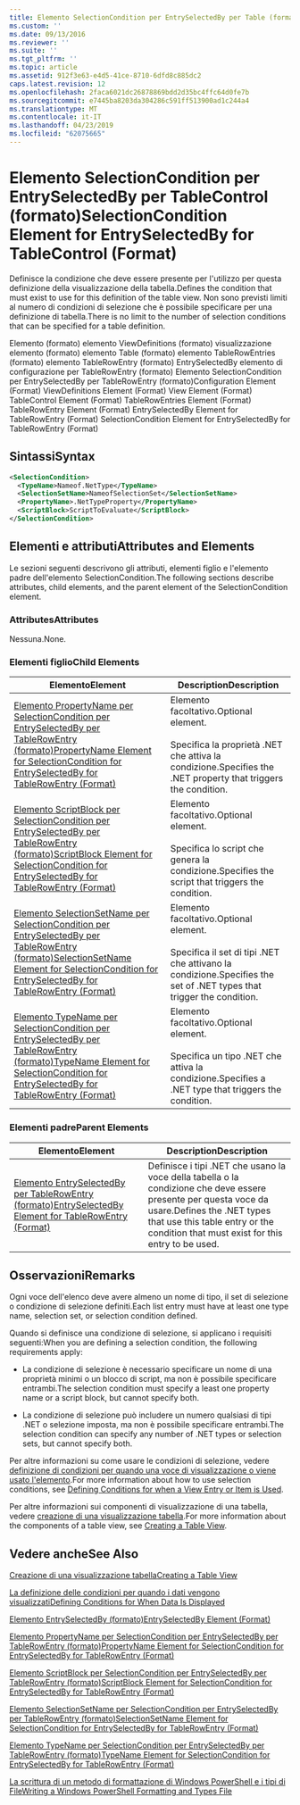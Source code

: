 ```yaml
---
title: Elemento SelectionCondition per EntrySelectedBy per Table (formato) | Microsoft Docs
ms.custom: ''
ms.date: 09/13/2016
ms.reviewer: ''
ms.suite: ''
ms.tgt_pltfrm: ''
ms.topic: article
ms.assetid: 912f3e63-e4d5-41ce-8710-6dfd8c885dc2
caps.latest.revision: 12
ms.openlocfilehash: 2faca6021dc26878869bdd2d35bc4ffc64d0fe7b
ms.sourcegitcommit: e7445ba8203da304286c591ff513900ad1c244a4
ms.translationtype: MT
ms.contentlocale: it-IT
ms.lasthandoff: 04/23/2019
ms.locfileid: "62075665"
---
```

# <a name="selectioncondition-element-for-entryselectedby-for-tablecontrol-format"></a><span data-ttu-id="b4071-102">Elemento SelectionCondition per EntrySelectedBy per TableControl (formato)</span><span class="sxs-lookup"><span data-stu-id="b4071-102">SelectionCondition Element for EntrySelectedBy for TableControl (Format)</span></span>

<span data-ttu-id="b4071-103">Definisce la condizione che deve essere presente per l'utilizzo per questa definizione della visualizzazione della tabella.</span><span class="sxs-lookup"><span data-stu-id="b4071-103">Defines the condition that must exist to use for this definition of the table view.</span></span> <span data-ttu-id="b4071-104">Non sono previsti limiti al numero di condizioni di selezione che è possibile specificare per una definizione di tabella.</span><span class="sxs-lookup"><span data-stu-id="b4071-104">There is no limit to the number of selection conditions that can be specified for a table definition.</span></span>

<span data-ttu-id="b4071-105">Elemento (formato) elemento ViewDefinitions (formato) visualizzazione elemento (formato) elemento Table (formato) elemento TableRowEntries (formato) elemento TableRowEntry (formato) EntrySelectedBy elemento di configurazione per TableRowEntry (formato) Elemento SelectionCondition per EntrySelectedBy per TableRowEntry (formato)</span><span class="sxs-lookup"><span data-stu-id="b4071-105">Configuration Element (Format) ViewDefinitions Element (Format) View Element (Format) TableControl Element (Format) TableRowEntries Element (Format) TableRowEntry Element (Format) EntrySelectedBy Element for TableRowEntry (Format) SelectionCondition Element for EntrySelectedBy for TableRowEntry (Format)</span></span>

## <a name="syntax"></a><span data-ttu-id="b4071-106">Sintassi</span><span class="sxs-lookup"><span data-stu-id="b4071-106">Syntax</span></span>

```xml
<SelectionCondition>
  <TypeName>Nameof.NetType</TypeName>
  <SelectionSetName>NameofSelectionSet</SelectionSetName>
  <PropertyName>.NetTypeProperty</PropertyName>
  <ScriptBlock>ScriptToEvaluate</ScriptBlock>
</SelectionCondition>
```

## <a name="attributes-and-elements"></a><span data-ttu-id="b4071-107">Elementi e attributi</span><span class="sxs-lookup"><span data-stu-id="b4071-107">Attributes and Elements</span></span>

<span data-ttu-id="b4071-108">Le sezioni seguenti descrivono gli attributi, elementi figlio e l'elemento padre dell'elemento SelectionCondition.</span><span class="sxs-lookup"><span data-stu-id="b4071-108">The following sections describe attributes, child elements, and the parent element of the SelectionCondition element.</span></span>

### <a name="attributes"></a><span data-ttu-id="b4071-109">Attributes</span><span class="sxs-lookup"><span data-stu-id="b4071-109">Attributes</span></span>

<span data-ttu-id="b4071-110">Nessuna.</span><span class="sxs-lookup"><span data-stu-id="b4071-110">None.</span></span>

### <a name="child-elements"></a><span data-ttu-id="b4071-111">Elementi figlio</span><span class="sxs-lookup"><span data-stu-id="b4071-111">Child Elements</span></span>

|<span data-ttu-id="b4071-112">Elemento</span><span class="sxs-lookup"><span data-stu-id="b4071-112">Element</span></span>|<span data-ttu-id="b4071-113">Description</span><span class="sxs-lookup"><span data-stu-id="b4071-113">Description</span></span>|
|-------------|-----------------|
|[<span data-ttu-id="b4071-114">Elemento PropertyName per SelectionCondition per EntrySelectedBy per TableRowEntry (formato)</span><span class="sxs-lookup"><span data-stu-id="b4071-114">PropertyName Element for SelectionCondition for EntrySelectedBy for TableRowEntry (Format)</span></span>](./propertyname-element-for-selectioncondition-for-entryselectedby-for-tablerowentry-format.md)|<span data-ttu-id="b4071-115">Elemento facoltativo.</span><span class="sxs-lookup"><span data-stu-id="b4071-115">Optional element.</span></span><br /><br /> <span data-ttu-id="b4071-116">Specifica la proprietà .NET che attiva la condizione.</span><span class="sxs-lookup"><span data-stu-id="b4071-116">Specifies the .NET property that triggers the condition.</span></span>|
|[<span data-ttu-id="b4071-117">Elemento ScriptBlock per SelectionCondition per EntrySelectedBy per TableRowEntry (formato)</span><span class="sxs-lookup"><span data-stu-id="b4071-117">ScriptBlock Element for SelectionCondition for EntrySelectedBy for TableRowEntry (Format)</span></span>](./scriptblock-element-for-selectioncondition-for-entryselectedby-for-tablecontrol-format.md)|<span data-ttu-id="b4071-118">Elemento facoltativo.</span><span class="sxs-lookup"><span data-stu-id="b4071-118">Optional element.</span></span><br /><br /> <span data-ttu-id="b4071-119">Specifica lo script che genera la condizione.</span><span class="sxs-lookup"><span data-stu-id="b4071-119">Specifies the script that triggers the condition.</span></span>|
|[<span data-ttu-id="b4071-120">Elemento SelectionSetName per SelectionCondition per EntrySelectedBy per TableRowEntry (formato)</span><span class="sxs-lookup"><span data-stu-id="b4071-120">SelectionSetName Element for SelectionCondition for EntrySelectedBy for TableRowEntry (Format)</span></span>](./selectionsetname-element-for-selectioncondition-for-entryselectedby-for-tablecontrol-format.md)|<span data-ttu-id="b4071-121">Elemento facoltativo.</span><span class="sxs-lookup"><span data-stu-id="b4071-121">Optional element.</span></span><br /><br /> <span data-ttu-id="b4071-122">Specifica il set di tipi .NET che attivano la condizione.</span><span class="sxs-lookup"><span data-stu-id="b4071-122">Specifies the set of .NET types that trigger the condition.</span></span>|
|[<span data-ttu-id="b4071-123">Elemento TypeName per SelectionCondition per EntrySelectedBy per TableRowEntry (formato)</span><span class="sxs-lookup"><span data-stu-id="b4071-123">TypeName Element for SelectionCondition for EntrySelectedBy for TableRowEntry (Format)</span></span>](./typename-element-for-selectioncondition-for-entryselectedby-for-tablecontrol-format.md)|<span data-ttu-id="b4071-124">Elemento facoltativo.</span><span class="sxs-lookup"><span data-stu-id="b4071-124">Optional element.</span></span><br /><br /> <span data-ttu-id="b4071-125">Specifica un tipo .NET che attiva la condizione.</span><span class="sxs-lookup"><span data-stu-id="b4071-125">Specifies a .NET type that triggers the condition.</span></span>|

### <a name="parent-elements"></a><span data-ttu-id="b4071-126">Elementi padre</span><span class="sxs-lookup"><span data-stu-id="b4071-126">Parent Elements</span></span>

|<span data-ttu-id="b4071-127">Elemento</span><span class="sxs-lookup"><span data-stu-id="b4071-127">Element</span></span>|<span data-ttu-id="b4071-128">Description</span><span class="sxs-lookup"><span data-stu-id="b4071-128">Description</span></span>|
|-------------|-----------------|
|[<span data-ttu-id="b4071-129">Elemento EntrySelectedBy per TableRowEntry (formato)</span><span class="sxs-lookup"><span data-stu-id="b4071-129">EntrySelectedBy Element for TableRowEntry (Format)</span></span>](./entryselectedby-element-for-tablerowentry-for-tablecontrol-format.md)|<span data-ttu-id="b4071-130">Definisce i tipi .NET che usano la voce della tabella o la condizione che deve essere presente per questa voce da usare.</span><span class="sxs-lookup"><span data-stu-id="b4071-130">Defines the .NET types that use this table entry or the condition that must exist for this entry to be used.</span></span>|

## <a name="remarks"></a><span data-ttu-id="b4071-131">Osservazioni</span><span class="sxs-lookup"><span data-stu-id="b4071-131">Remarks</span></span>

<span data-ttu-id="b4071-132">Ogni voce dell'elenco deve avere almeno un nome di tipo, il set di selezione o condizione di selezione definiti.</span><span class="sxs-lookup"><span data-stu-id="b4071-132">Each list entry must have at least one type name, selection set, or selection condition defined.</span></span>

<span data-ttu-id="b4071-133">Quando si definisce una condizione di selezione, si applicano i requisiti seguenti:</span><span class="sxs-lookup"><span data-stu-id="b4071-133">When you are defining a selection condition, the following requirements apply:</span></span>

- <span data-ttu-id="b4071-134">La condizione di selezione è necessario specificare un nome di una proprietà minimi o un blocco di script, ma non è possibile specificare entrambi.</span><span class="sxs-lookup"><span data-stu-id="b4071-134">The selection condition must specify a least one property name or a script block, but cannot specify both.</span></span>

- <span data-ttu-id="b4071-135">La condizione di selezione può includere un numero qualsiasi di tipi .NET o selezione imposta, ma non è possibile specificare entrambi.</span><span class="sxs-lookup"><span data-stu-id="b4071-135">The selection condition can specify any number of .NET types or selection sets, but cannot specify both.</span></span>

<span data-ttu-id="b4071-136">Per altre informazioni su come usare le condizioni di selezione, vedere [definizione di condizioni per quando una voce di visualizzazione o viene usato l'elemento](./defining-conditions-for-displaying-data.md).</span><span class="sxs-lookup"><span data-stu-id="b4071-136">For more information about how to use selection conditions, see [Defining Conditions for when a View Entry or Item is Used](./defining-conditions-for-displaying-data.md).</span></span>

<span data-ttu-id="b4071-137">Per altre informazioni sui componenti di visualizzazione di una tabella, vedere [creazione di una visualizzazione tabella](./creating-a-table-view.md).</span><span class="sxs-lookup"><span data-stu-id="b4071-137">For more information about the components of a table view, see [Creating a Table View](./creating-a-table-view.md).</span></span>

## <a name="see-also"></a><span data-ttu-id="b4071-138">Vedere anche</span><span class="sxs-lookup"><span data-stu-id="b4071-138">See Also</span></span>

[<span data-ttu-id="b4071-139">Creazione di una visualizzazione tabella</span><span class="sxs-lookup"><span data-stu-id="b4071-139">Creating a Table View</span></span>](./creating-a-table-view.md)

[<span data-ttu-id="b4071-140">La definizione delle condizioni per quando i dati vengono visualizzati</span><span class="sxs-lookup"><span data-stu-id="b4071-140">Defining Conditions for When Data Is Displayed</span></span>](./defining-conditions-for-displaying-data.md)

[<span data-ttu-id="b4071-141">Elemento EntrySelectedBy (formato)</span><span class="sxs-lookup"><span data-stu-id="b4071-141">EntrySelectedBy Element (Format)</span></span>](./entryselectedby-element-for-tablerowentry-for-tablecontrol-format.md)

[<span data-ttu-id="b4071-142">Elemento PropertyName per SelectionCondition per EntrySelectedBy per TableRowEntry (formato)</span><span class="sxs-lookup"><span data-stu-id="b4071-142">PropertyName Element for SelectionCondition for EntrySelectedBy for TableRowEntry (Format)</span></span>](./propertyname-element-for-selectioncondition-for-entryselectedby-for-tablerowentry-format.md)

[<span data-ttu-id="b4071-143">Elemento ScriptBlock per SelectionCondition per EntrySelectedBy per TableRowEntry (formato)</span><span class="sxs-lookup"><span data-stu-id="b4071-143">ScriptBlock Element for SelectionCondition for EntrySelectedBy for TableRowEntry (Format)</span></span>](./scriptblock-element-for-selectioncondition-for-entryselectedby-for-tablecontrol-format.md)

[<span data-ttu-id="b4071-144">Elemento SelectionSetName per SelectionCondition per EntrySelectedBy per TableRowEntry (formato)</span><span class="sxs-lookup"><span data-stu-id="b4071-144">SelectionSetName Element for SelectionCondition for EntrySelectedBy for TableRowEntry (Format)</span></span>](./selectionsetname-element-for-selectioncondition-for-entryselectedby-for-tablecontrol-format.md)

[<span data-ttu-id="b4071-145">Elemento TypeName per SelectionCondition per EntrySelectedBy per TableRowEntry (formato)</span><span class="sxs-lookup"><span data-stu-id="b4071-145">TypeName Element for SelectionCondition for EntrySelectedBy for TableRowEntry (Format)</span></span>](./typename-element-for-selectioncondition-for-entryselectedby-for-tablecontrol-format.md)

[<span data-ttu-id="b4071-146">La scrittura di un metodo di formattazione di Windows PowerShell e i tipi di File</span><span class="sxs-lookup"><span data-stu-id="b4071-146">Writing a Windows PowerShell Formatting and Types File</span></span>](./writing-a-powershell-formatting-file.md)

